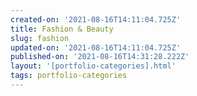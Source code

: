 ```yaml
---
created-on: '2021-08-16T14:11:04.725Z'
title: Fashion & Beauty
slug: fashion
updated-on: '2021-08-16T14:11:04.725Z'
published-on: '2021-08-16T14:31:28.222Z'
layout: '[portfolio-categories].html'
tags: portfolio-categories
---
```



